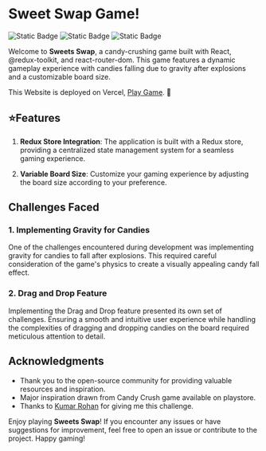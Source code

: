 # Sweet Swap Game!
![Static Badge](https://img.shields.io/badge/@reduxjs/toolkit-2.0.1-purple) ![Static Badge](https://img.shields.io/badge/react-18.2.01-blue) ![Static Badge](https://img.shields.io/badge/react--redux-9.0.4-green)

Welcome to **Sweets Swap**, a candy-crushing game built with React, @redux-toolkit, and react-router-dom. This game features a dynamic gameplay experience with candies falling due to gravity after explosions and a customizable board size. 

This Website is deployed on Vercel, [Play Game](https://sweetswap-nu.vercel.app/). 🚀

 

## ⭐Features

1.  **Redux Store Integration**: The application is built with a Redux store, providing a centralized state management system for a seamless gaming experience. 
    
3.  **Variable Board Size**: Customize your gaming experience by adjusting the board size according to your preference.

## Challenges Faced

### 1. Implementing Gravity for Candies

One of the challenges encountered during development was implementing gravity for candies to fall after explosions. This required careful consideration of the game's physics to create a visually appealing candy fall effect.

### 2. Drag and Drop Feature

Implementing the Drag and Drop feature presented its own set of challenges. Ensuring a smooth and intuitive user experience while handling the complexities of dragging and dropping candies on the board required meticulous attention to detail.

## Acknowledgments

-   Thank you to the open-source community for providing valuable resources and inspiration.
-   Major inspiration drawn from Candy Crush game available on playstore.
-   Thanks to [Kumar Rohan](https://github.com/rohansah29) for giving me this challenge.

Enjoy playing **Sweets Swap**! If you encounter any issues or have suggestions for improvement, feel free to open an issue or contribute to the project. Happy gaming! 

